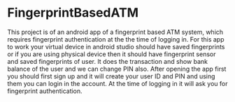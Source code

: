 # FingerprintBasedATM
This project is of an android app of a fingerprint based ATM system, which requires fingerprint authentication at the the time of logging in. For this app to work your virtual device in android studio should have saved fingerprints or if you are using physical device then it should have fingerprint sensor and saved fingerprints of user.
It does the transaction and show bank balance of the user and we can change PIN also.
After opening the app first you should first sign up and it will create your user ID and PIN and using them you can login in the account.
At the time of logging in it will ask you for fingerprint authentication.
